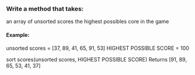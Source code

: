 ### Write a method that takes:

an array of unsorted scores
the highest possibles core in the game

#### Example:

unsorted scores = [37, 89, 41, 65, 91, 53]
HIGHEST POSSIBLE SCORE = 100

sort scores(unsorted scores, HIGHEST POSSIBLE SCORE)
Returns [91, 89, 65, 53, 41, 37]
